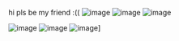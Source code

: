 hi pls be my friend :(( ![image](https://cdn.discordapp.com/attachments/1136994513034944545/1240185507850489926/blinkiesCafe-Fu.gif?ex=6645a442&is=664452c2&hm=4ec19f367a3b690dd57a358cffbc6d15de402babe08b9fa4ba2dbd2dd6a5b481&) ![image](https://media.discordapp.net/attachments/1136994513034944545/1240185739686187038/blinkiesCafe-gT.gif?ex=6645a479&is=664452f9&hm=5c729f233a19f328ca9f5612bf322d80a36abf59b9881ca788c4fc2c6ae026f2&=&width=187&height=25) ![image](https://media.discordapp.net/attachments/1136994513034944545/1240186086530220082/blinkiesCafe-do.gif?ex=6645a4cc&is=6644534c&hm=7543d4273ee1a2df21fc0a0f79a25295894bd0b28c3ddb8d5c6356dd652dc338&=&width=187&height=25)

![image](https://media.discordapp.net/attachments/1136994513034944545/1239887867371716699/Untitled291_20240514123135.png?ex=66448f0f&is=66433d8f&hm=9d0be19081646f8b7c05db95836e226114973975954ebeca7ffe41f39d724157&=&format=webp&quality=lossless&width=226&height=438)
 ![image](https://i.pinimg.com/236x/7d/d8/a9/7dd8a9a65815fa78190370f5300f1153.jpg) 
![image](https://i.pinimg.com/236x/88/cb/25/88cb2573014fb92732e62338f82c8c98.jpg)]
